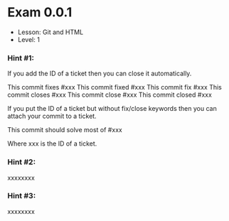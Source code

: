 # Exam 0.0.1

* Lesson: Git and HTML
* Level: 1

### Hint #1:

If you add the ID of a ticket then you can close it automatically.

This commit fixes #xxx
This commit fixed #xxx
This commit fix #xxx
This commit closes #xxx
This commit close #xxx
This commit closed #xxx

If you put the ID of a ticket but without fix/close keywords then
you can attach your commit to a ticket.

This commit should solve most of #xxx

Where xxx is the ID of a ticket.


### Hint #2:

xxxxxxxx

### Hint #3:

xxxxxxxx
